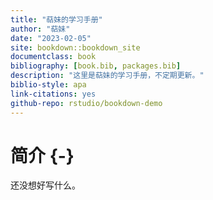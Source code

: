 ```yaml
--- 
title: "萜妹的学习手册"
author: "萜妹"
date: "2023-02-05"
site: bookdown::bookdown_site
documentclass: book
bibliography: [book.bib, packages.bib]
description: "这里是萜妹的学习手册，不定期更新。"
biblio-style: apa
link-citations: yes
github-repo: rstudio/bookdown-demo
---
```


# 简介 {-}

还没想好写什么。
